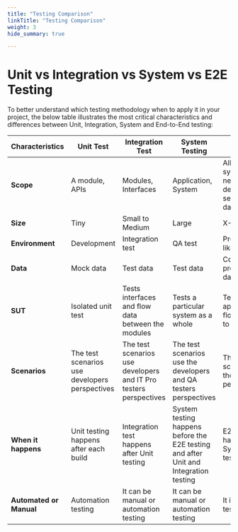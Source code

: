 ```yaml
---
title: "Testing Comparison"
linkTitle: "Testing Comparison"
weight: 3
hide_summary: true

---
```

# Unit vs Integration vs System vs E2E Testing

To better understand which testing methodology when to apply it in your project, the below table illustrates the most critical characteristics and differences between Unit, Integration, System and End-to-End testing:

| **Characteristics** | Unit Test | Integration Test | System Testing | E2E Test |
|----|-----------|------------|------|----------|
**Scope** | A module, APIs | Modules, Interfaces | Application, System | All sub-systems, network dependencies, services and databases |
**Size** | Tiny | Small to Medium | Large | X-Large |
**Environment** | Development | Integration test | QA test | Production like |
**Data** | Mock data | Test data | Test data | Copy of real production data |
**SUT** | Isolated unit test | Tests interfaces and flow data between the modules | Tests a particular system as a whole | Tests an application flow from start to end |
**Scenarios** | The test scenarios use developers perspectives | The test scenarios use developers and IT Pro testers perspectives | The test scenarios use the developers and QA testers perspectives | The test scenarios use the end-user perspectives |
**When it happens** | Unit testing happens after each build | Integration test happens after Unit testing | System testing happens before the E2E testing and after Unit and Integration testing | E2E testing happens after System testing |
**Automated or Manual** | Automation testing | It can be manual or automation testing | It can be manual or automation testing | It is a manual testing |
